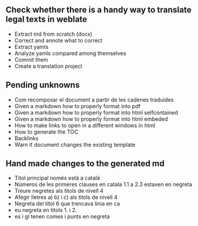 
## Check whether there is a handy way to translate legal texts in weblate

- Extract md from scratch (docx)
- Correct and annote what to correct
- Extract yamls
- Analyze yamls compared among themselves
- Commit them
- Create a translation project


## Pending unknowns

- Com recomposar el document a partir de les cadenes traduides
- Given a markdown how to properly format into pdf
- Given a markdown how to properly format into html selfcontained
- Given a markdown how to properly format into html embeded
- How to make links to open in a different windows in html
- How to generate the TOC
- Backlinks
- Warn if document changes the existing template

## Hand made changes to the generated md

- Titol principal només està a català
- Números de les primeres clauses en catala 1.1 a 2.3 estaven en negreta
- Treure negretes als titols de nivell 4
- Afegir lletres a) b) i c) als titols de nivell 4
- Negreta del titol 6 que trencava linia en ca
- eu negreta en titols 1. i 2.
- es i gl tenen comes i punts en negreta




